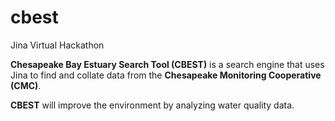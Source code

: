 # cbest
Jina Virtual Hackathon

**Chesapeake Bay Estuary Search Tool (CBEST)** is a search engine that uses Jina to find and collate data from the **Chesapeake Monitoring Cooperative (CMC)**.

**CBEST** will improve the environment by analyzing water quality data.
